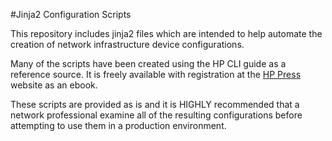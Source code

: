 #Jinja2 Configuration Scripts

This repository includes jinja2 files which are intended to help automate the creation of network infrastructure device
configurations. 

Many of the scripts have been created using the HP CLI guide as a reference source. It is freely available with 
registration at the [HP Press](https://h30590.www3.hp.com/product/HP+Networking+and+Cisco+CLI+Reference+Guide+-+Version+3-PDF-15901) 
website as an ebook. 

These scripts are provided as is and it is HIGHLY recommended that a network professional examine all of the resulting 
configurations before attempting to use them in a production environment. 

